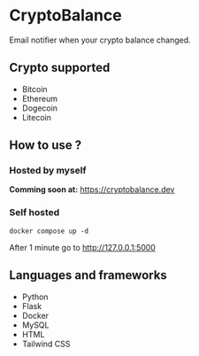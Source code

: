 # CryptoBalance
Email notifier when your crypto balance changed.
## Crypto supported
* Bitcoin
* Ethereum
* Dogecoin
* Litecoin
## How to use ?
### Hosted by myself
**Comming soon at:** https://cryptobalance.dev
### Self hosted
```docker
docker compose up -d
```
After 1 minute go to http://127.0.0.1:5000
## Languages and frameworks
* Python
* Flask
* Docker
* MySQL
* HTML
* Tailwind CSS
